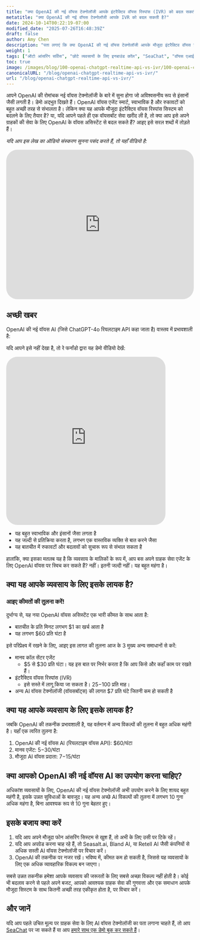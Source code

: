 ```yaml
---
title: "क्या OpenAI की नई वॉयस टेक्नोलॉजी आपके इंटरैक्टिव वॉयस रिस्पांस (IVR) को बदल सकती है?"
metatitle: "क्या OpenAI की नई वॉयस टेक्नोलॉजी आपके IVR को बदल सकती है?"
date: 2024-10-14T00:22:19-07:00
modified_date: "2025-07-26T16:48:39Z"
draft: false
author: Amy Chen
description: "पता लगाएं कि क्या OpenAI की नई वॉयस टेक्नोलॉजी आपके मौजूदा इंटरैक्टिव वॉयस रिस्पांस सिस्टम को बदल सकती है।"
weight: 1
tags: ["ऑटो आंसरिंग सर्विस", "छोटे व्यवसायों के लिए इनबाउंड कॉल", "SeaChat", "वॉयस एआई"]
toc: true
image: /images/blog/100-openai-chatgpt-realtime-api-vs-ivr/100-openai-chatgpt-realtime-api-vs-ivr.png
canonicalURL: "/blog/openai-chatgpt-realtime-api-vs-ivr/"
url: "/blog/openai-chatgpt-realtime-api-vs-ivr/"
---
```


आपने OpenAI की रोमांचक नई वॉयस टेक्नोलॉजी के बारे में सुना होगा जो अविश्वसनीय रूप से इंसानों जैसी लगती है। डेमो अद्भुत दिखते हैं। OpenAI वॉयस एजेंट स्मार्ट, स्वाभाविक है और रुकावटों को बहुत अच्छी तरह से संभालता है। लेकिन क्या यह आपके मौजूदा इंटरैक्टिव वॉयस रिस्पांस सिस्टम को बदलने के लिए तैयार है? या, यदि आपने पहले ही एक वॉयसबॉट सेवा खरीद ली है, तो क्या आप इसे अपने ग्राहकों की सेवा के लिए OpenAI के वॉयस असिस्टेंट से बदल सकते हैं? आइए इसे सरल शब्दों में तोड़ते हैं।

*यदि आप इस लेख का ऑडियो संस्करण सुनना पसंद करते हैं, तो यहाँ वीडियो है:*

<iframe width="100%" height="400" src="https://www.youtube.com/embed/?v=DgX6F711ceA&list=PL8K7_LTqly46agqJW2quG5Vsylt5os1Al" title="YouTube video player" frameborder="0" allow="accelerometer; autoplay; clipboard-write; encrypted-media; gyroscope; picture-in-picture" allowfullscreen style="border-radius: 30px;"></iframe>

## अच्छी खबर

OpenAI की नई वॉयस AI (जिसे ChatGPT-4o रियलटाइम API कहा जाता है) वास्तव में प्रभावशाली है:

यदि आपने इसे नहीं देखा है, तो रे फर्नांडो द्वारा यह डेमो वीडियो देखें:

<iframe width="85%" height="450px" src="https://www.youtube.com/embed/M8-bsaaLLyg" title="Live: OpenAI 2024 Realtime Voice API Demo - Dev Day Exclusive" frameborder="0" allow="accelerometer; autoplay; clipboard-write; encrypted-media; gyroscope; picture-in-picture" allowfullscreen style="border-radius: 30px;"></iframe>

- यह बहुत स्वाभाविक और इंसानों जैसा लगता है
- यह जल्दी से प्रतिक्रिया करता है, लगभग एक वास्तविक व्यक्ति से बात करने जैसा
- यह बातचीत में रुकावटों और बदलावों को सुचारू रूप से संभाल सकता है

हालांकि, क्या इसका मतलब यह है कि व्यवसाय के मालिकों के रूप में, आप बस अपने ग्राहक सेवा एजेंट के लिए OpenAI वॉयस पर स्विच कर सकते हैं? नहीं। इतनी जल्दी नहीं। यह बहुत महंगा है।

## क्या यह आपके व्यवसाय के लिए इसके लायक है?
### आइए कीमतों की तुलना करें!

दुर्भाग्य से, यह नया OpenAI वॉयस असिस्टेंट एक भारी कीमत के साथ आता है:

- बातचीत के प्रति मिनट लगभग $1 का खर्च आता है
- यह लगभग $60 प्रति घंटा है

इसे परिप्रेक्ष्य में रखने के लिए, आइए इस लागत की तुलना आज के 3 मुख्य अन्य समाधानों से करें:

- मानव कॉल सेंटर एजेंट
  - $5 से $30 प्रति घंटा। यह इस बात पर निर्भर करता है कि आप किसे और कहाँ काम पर रखते हैं।
- इंटरैक्टिव वॉयस रिस्पांस (IVR)
  - इसे सस्ते में लागू किया जा सकता है। $25-$100 प्रति माह।
- अन्य AI वॉयस टेक्नोलॉजी (वॉयसबॉट्स) की लागत $7 प्रति घंटे जितनी कम हो सकती है

## क्या यह आपके व्यवसाय के लिए इसके लायक है?

जबकि OpenAI की तकनीक प्रभावशाली है, यह वर्तमान में अन्य विकल्पों की तुलना में बहुत अधिक महंगी है। यहाँ एक त्वरित तुलना है:

1. OpenAI की नई वॉयस AI (रियलटाइम वॉयस API): $60/घंटा
2. मानव एजेंट: $5-$30/घंटा
3. मौजूदा AI वॉयस प्रदाता: $7-$15/घंटा

## क्या आपको OpenAI की नई वॉयस AI का उपयोग करना चाहिए?

अधिकांश व्यवसायों के लिए, OpenAI की नई वॉयस टेक्नोलॉजी अभी उपयोग करने के लिए शायद बहुत महंगी है, इसके उन्नत सुविधाओं के बावजूद। यह अन्य अच्छे AI विकल्पों की तुलना में लगभग 10 गुना अधिक महंगा है, बिना आवश्यक रूप से 10 गुना बेहतर हुए।

## इसके बजाय क्या करें

1. यदि आप अपने मौजूदा फोन आंसरिंग सिस्टम से खुश हैं, तो अभी के लिए उसी पर टिके रहें।
2. यदि आप अपग्रेड करना चाह रहे हैं, तो Seasalt.ai, Bland AI, या Retell AI जैसी कंपनियों से अधिक सस्ती AI वॉयस टेक्नोलॉजी पर विचार करें।
3. OpenAI की तकनीक पर नजर रखें। भविष्य में, कीमत कम हो सकती है, जिससे यह व्यवसायों के लिए एक अधिक व्यावहारिक विकल्प बन जाएगा।

सबसे उन्नत तकनीक हमेशा आपके व्यवसाय की जरूरतों के लिए सबसे अच्छा विकल्प नहीं होती है। कोई भी बदलाव करने से पहले अपने बजट, आपको आवश्यक ग्राहक सेवा की गुणवत्ता और एक समाधान आपके मौजूदा सिस्टम के साथ कितनी अच्छी तरह एकीकृत होता है, पर विचार करें।

## और जानें
यदि आप पहले उचित मूल्य पर ग्राहक सेवा के लिए AI वॉयस टेक्नोलॉजी का पता लगाना चाहते हैं, तो आप [SeaChat](https://chat.seasalt.ai/?utm_source=blog/) पर जा सकते हैं या आप [हमारे साथ एक डेमो बुक कर सकते हैं](https://meetings.hubspot.com/seasalt-ai/seasalt-meeting)।
